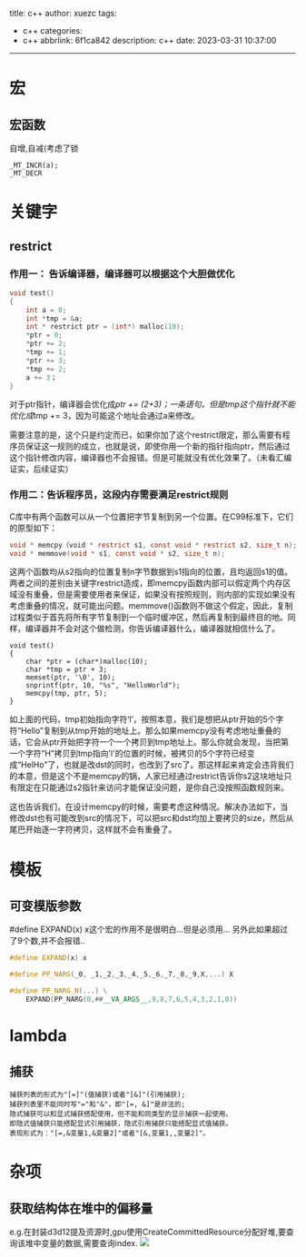 title: c++
author: xuezc
tags:
  - c++
categories:
  - c++
abbrlink: 6f1ca842
description: c++
date: 2023-03-31 10:37:00
---
# 宏
## 宏函数
自增,自减(考虑了锁
```
_MT_INCR(a);
_MT_DECR
```
# 关键字
## restrict
### 作用一： 告诉编译器，编译器可以根据这个大胆做优化
```c++
void test()
{
    int a = 0;
    int *tmp = &a;
    int * restrict ptr = (int*) malloc(10);
    *ptr = 0;
    *ptr += 2;
    *tmp += 1;
    *ptr += 3;
    *tmp += 2;
    a += 3；
}
```
对于ptr指针，编译器会优化成*ptr += (2+3)；一条语句。但是tmp这个指针就不能优化成*tmp += 3，因为可能这个地址会通过a来修改。

需要注意的是，这个只是约定而已，如果你加了这个restrict限定，那么需要有程序员保证这一规则的成立，也就是说，即使你用一个新的指针指向ptr，然后通过这个指针修改内容，编译器也不会报错。但是可能就没有优化效果了。（未看汇编证实，后续证实）

### 作用二：告诉程序员，这段内存需要满足restrict规则
C库中有两个函数可以从一个位置把字节复制到另一个位置。在C99标准下，它们的原型如下：
```c
void * memcpy（void * restrict s1, const void * restrict s2, size_t n);
void * memmove(void * s1, const void * s2, size_t n);
```
这两个函数均从s2指向的位置复制n字节数据到s1指向的位置，且均返回s1的值。两者之间的差别由关键字restrict造成，即memcpy函数内部可以假定两个内存区域没有重叠，但是需要使用者来保证，如果没有按照规则，则内部的实现如果没有考虑重叠的情况，就可能出问题。memmove()函数则不做这个假定，因此，复制过程类似于首先将所有字节复制到一个临时缓冲区，然后再复制到最终目的地。同样，编译器并不会对这个做检测，你告诉编译器什么，编译器就相信什么了。
```
void test()
{
    char *ptr = (char*)malloc(10);
    char *tmp = ptr + 3;
    memset(ptr, '\0', 10);
    snprintf(ptr, 10, "%s", "HelloWorld");
    memcpy(tmp, ptr, 5);
}
```
如上面的代码，tmp初始指向字符‘l’，按照本意，我们是想把从ptr开始的5个字符“Hello”复制到从tmp开始的地址上。那么如果memcpy没有考虑地址重叠的话，它会从ptr开始把字符一个一个拷贝到tmp地址上。那么你就会发现，当把第一个字符“H”拷贝到tmp指向'l'的位置的时候，被拷贝的5个字符已经变成“HelHo"了，也就是改dst的同时，也改到了src了。那这样起来肯定会违背我们的本意，但是这个不是memcpy的锅，人家已经通过restrict告诉你s2这块地址只有限定在只能通过s2指针来访问才能保证没问题，是你自己没按照函数规则来。

这也告诉我们，在设计memcpy的时候，需要考虑这种情况。解决办法如下，当修改dst也有可能改到src的情况下，可以把src和dst均加上要拷贝的size，然后从尾巴开始逐一字符拷贝，这样就不会有重叠了。

# 模板
## 可变模版参数
#define EXPAND(x) x这个宏的作用不是很明白...但是必须用...
另外此如果超过了9个数,并不会报错..
```c++
#define EXPAND(x) x

#define PP_NARG(_0, _1,_2,_3,_4,_5,_6,_7,_8,_9,X,...) X

#define PP_NARG_N(...) \
    EXPAND(PP_NARG(0,##__VA_ARGS__,9,8,7,6,5,4,3,2,1,0))
```
## 

# lambda
## 捕获
```
捕获列表的形式为"[=]"(值捕获)或者"[&]"(引用捕获);
捕获列表里不能同时写"="和"&"，即"[=, &]"是非法的;
隐式捕获可以和显式捕获搭配使用，但不能和同类型的显示捕获一起使用。
即隐式值捕获只能搭配显式引用捕获，隐式引用捕获只能搭配显式值捕获。
表现形式为："[=,&变量1,&变量2]"或者"[&,变量1,,变量2]"。
```

# 杂项
## 获取结构体在堆中的偏移量
e.g.在封装d3d12提及资源时,gpu使用CreateCommittedResource分配好堆,要查询该堆中变量的数据,需要查询index.
<img src="/images/C++_1.png">
```c++
```